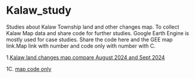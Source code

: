 # Kalaw_study
Studies about Kalaw Township land and other changes map.
To collect Kalaw Map data and share code for further studies.
Google Earth Engine is mostly used for case studies.
Share the code here and the GEE map link.Map link with number and code only with number with C.

1.[Kalaw land changes map compare August 2024 and Sept 2024](https://code.earthengine.google.com/e67eb4170c9d89cdc761f1ec0ff4c27f)

1C. [map code only](Kalaw_flood_2024.js)

